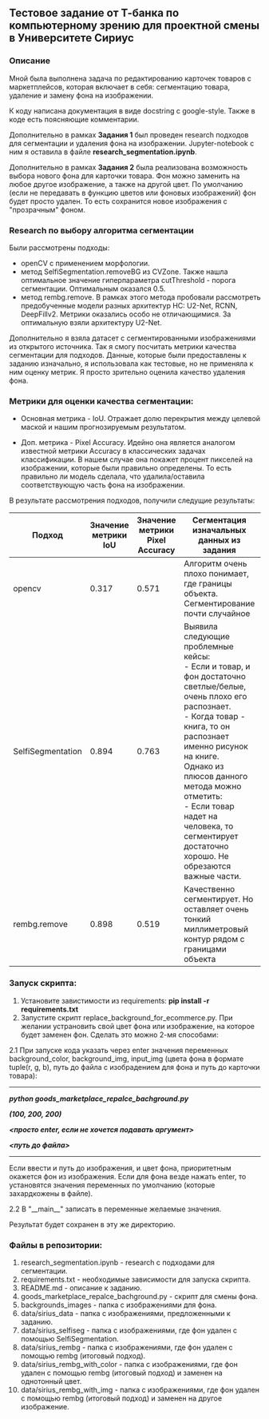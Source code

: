 ## Тестовое задание от Т-банка по компьютерному зрению для проектной смены в Университете Сириус

### Описание

Мной была выполнена задача по редактированию карточек товаров с маркетплейсов, которая включает в себя: сегментацию товара, удаление и замену фона на изображении. 

К коду написана документация в виде docstring с google-style. Также в коде есть поясняющие комментарии.


Дополнительно в рамках **Задания 1** был проведен research подходов для сегментации и удаления фона на изображении. Jupyter-notebook с ним я оставила в файле **research_segmentation.ipynb**.

Дополнительно в рамках **Задания 2** была реализована возможность выбора нового фона для карточки товара. Фон можно заменить на любое другое изображение, а также на другой цвет. По умолчанию (если не передавать в функцию цветов или фоновых изображений) фон будет просто удален. То есть сохранится новое изображения с "прозрачным" фоном.


### Research по выбору алгоритма сегментации
Были рассмотрены подходы:
- openCV с применением морфологии.
- метод SelfiSegmentation.removeBG из CVZone. Также нашла оптимальное значение гиперпараметра cutThreshold - порога сегментации. Оптимальным оказался 0.5.
- метод rembg.remove. В рамках этого метода пробовали рассмотреть предобученные модели разных архитектур НС: U2-Net, RCNN, DeepFillv2. Метрики оказались особо не отличающимися. За оптимальную взяли архитектуру U2-Net.


Дополнительно я взяла датасет с сегментированными изображениями из открытого источника. Так я смогу посчитать метрики качества сегментации для подходов.
Данные, которые были предоставлены к заданию изначально, я использовала как тестовые, но не применяла к ним оценку метрик. Я просто зрительно оценила качество удаления фона.

### Метрики для оценки качества сегментации:
- Основная метрика - IoU. Отражает долю перекрытия между целевой маской и нашим прогнозируемым результатом.

- Доп. метрика - Pixel Accuracy. Идейно она является аналогом известной метрики Accuracy в классических задачах классификации. В нашем случае она покажет процент пикселей на изображении, которые были правильно определены. То есть правильно ли модель сделала, что удалила/оставила соответствующую часть фона на изображении.

В результате рассмотрения подходов, получили следущие результаты:

|Подход|Значение метрики IoU|Значение метрики Pixel Accuracy|Сегментация изначальных данных из задания|Папка с сегментацией изначальных данных из задания|
|------|--------------------|-------------------------------|-----------------------------|-----------------------------|
|opencv| 0.317 | 0.571 | Алгоритм очень плохо понимает, где границы объекта. Сегментирование почти случайное |-|
|SelfiSegmentation| 0.894 | 0.763 | Выявила следующие проблемные кейсы: <br> - Если и товар, и фон достаточно светлые/белые, очень плохо его распознает.<br>- Когда товар - книга, то он распознает именно рисунок на книге. <br> Однако из плюсов данного метода можно отметить: <br> - Если товар надет на человека, то сегментирует достаточно хорошо. Не обрезаются важные части. | data/sirius_selfiseg |
|rembg.remove| 0.898 | 0.519 | Качественно сегментирует. Но оставляет очень тонкий миллиметровый контур рядом с границами объекта | с фоном-картинкой - sirius_rembg_with_img, с фоном-заливкой цветом - sirius_rembg_with_color|

### Запуск скрипта:
1. Установите завистимости из requirements: **pip install -r requirements.txt**
2. Запустите скрипт replace_background_for_ecommerce.py. 
При желании устрановить свой цвет фона или изображение, на которое будет заменен фон. Сделать это можно 2-мя способами:

2.1 При запуске кода указать через enter значения переменных background_color, background_img, input_img (цвета фона в формате tuple(r, g, b), путь до файла с изобрадением для фона и путь до карточки товара):

--------

<b><i>python goods_marketplace_repalce_bachground.py</i></b>

<b><i>(100, 200, 200)</i></b>

<b><i><просто enter, если не хочется подавать аргумент></i></b>

<b><i><путь до файла></i></b>

--------
Если ввести и путь до изображения, и цвет фона, приоритетным окажется фон из изображения.
Если для фона везде нажать enter, то установятся значения переменных по умолчанию (которые захардкожены в файле).


2.2 В "\_\_main\_\_" записать в переменные желаемые значения.


Результат будет сохранен в эту же директорию.


### Файлы в репозитории:
1. research_segmentation.ipynb - research с подходами для сегментации.
2. requirements.txt - необходимые зависимости для запуска скрипта.
3. README.md - описание к заданию.
4. goods_marketplace_repalce_bachground.py - скрипт для смены фона.
5. backgrounds_images - папка с изображениями для фона.
6. data/sirius_data - папка с изображениями, предложенными к заданию.
7. data/sirius_selfiseg - папка с изображениями, где фон удален с помощью SelfiSegmentation.
8. data/sirius_rembg - папка с изображениями, где фон удален с помощью rembg (итоговый подход). 
9. data/sirius_rembg_with_color - папка с изображениями, где фон удален с помощью rembg (итоговый подход) и заменен на однотонный цвет.
10. data/sirius_rembg_with_img - папка с изображениями, где фон удален с помощью rembg (итоговый подход) и заменен на другое изображение.









